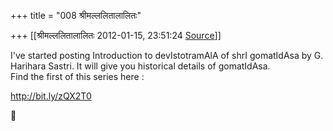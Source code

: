 +++
title = "008 श्रीमल्ललितालालितः"

+++
[[श्रीमल्ललितालालितः	2012-01-15, 23:51:24 [Source](https://groups.google.com/g/samskrita/c/WtY0VstQTq0)]]



I've started posting Introduction to devIstotramAlA of shrI gomatIdAsa by G. Harihara Sastri. It will give you historical details of gomatIdAsa.  
Find the first of this series here :  
  
<http://bit.ly/zQX2T0>  
  



